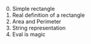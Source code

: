 0. Simple rectangle
1. Real definition of a rectangle
2. Area and Perimeter
3. String representation
4. Eval is magic
